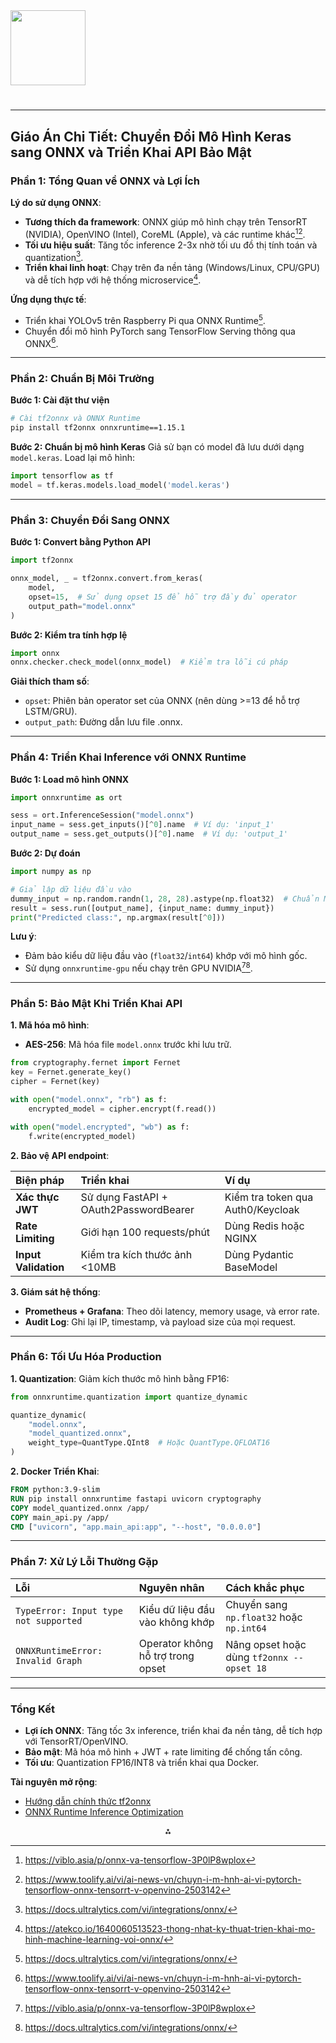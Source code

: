 <img src="https://r2cdn.perplexity.ai/pplx-full-logo-primary-dark%402x.png" class="logo" width="120"/>

# 

---

## Giáo Án Chi Tiết: Chuyển Đổi Mô Hình Keras sang ONNX và Triển Khai API Bảo Mật

### **Phần 1: Tổng Quan về ONNX và Lợi Ích**

**Lý do sử dụng ONNX**:

- **Tương thích đa framework**: ONNX giúp mô hình chạy trên TensorRT (NVIDIA), OpenVINO (Intel), CoreML (Apple), và các runtime khác[^1][^2].
- **Tối ưu hiệu suất**: Tăng tốc inference 2-3x nhờ tối ưu đồ thị tính toán và quantization[^4].
- **Triển khai linh hoạt**: Chạy trên đa nền tảng (Windows/Linux, CPU/GPU) và dễ tích hợp với hệ thống microservice[^3].

**Ứng dụng thực tế**:

- Triển khai YOLOv5 trên Raspberry Pi qua ONNX Runtime[^4].
- Chuyển đổi mô hình PyTorch sang TensorFlow Serving thông qua ONNX[^2].

---

### **Phần 2: Chuẩn Bị Môi Trường**

**Bước 1: Cài đặt thư viện**

```bash
# Cài tf2onnx và ONNX Runtime
pip install tf2onnx onnxruntime==1.15.1
```

**Bước 2: Chuẩn bị mô hình Keras**
Giả sử bạn có model đã lưu dưới dạng `model.keras`. Load lại mô hình:

```python
import tensorflow as tf
model = tf.keras.models.load_model('model.keras')
```

---

### **Phần 3: Chuyển Đổi Sang ONNX**

**Bước 1: Convert bằng Python API**

```python
import tf2onnx

onnx_model, _ = tf2onnx.convert.from_keras(
    model, 
    opset=15,  # Sử dụng opset 15 để hỗ trợ đầy đủ operator
    output_path="model.onnx"
)
```

**Bước 2: Kiểm tra tính hợp lệ**

```python
import onnx
onnx.checker.check_model(onnx_model)  # Kiểm tra lỗi cú pháp
```

**Giải thích tham số**:

- `opset`: Phiên bản operator set của ONNX (nên dùng >=13 để hỗ trợ LSTM/GRU).
- `output_path`: Đường dẫn lưu file .onnx.

---

### **Phần 4: Triển Khai Inference với ONNX Runtime**

**Bước 1: Load mô hình ONNX**

```python
import onnxruntime as ort

sess = ort.InferenceSession("model.onnx")
input_name = sess.get_inputs()[^0].name  # Ví dụ: 'input_1'
output_name = sess.get_outputs()[^0].name  # Ví dụ: 'output_1'
```

**Bước 2: Dự đoán**

```python
import numpy as np

# Giả lập dữ liệu đầu vào
dummy_input = np.random.randn(1, 28, 28).astype(np.float32)  # Chuẩn MNIST 28x28
result = sess.run([output_name], {input_name: dummy_input})
print("Predicted class:", np.argmax(result[^0]))
```

**Lưu ý**:

- Đảm bảo kiểu dữ liệu đầu vào (`float32`/`int64`) khớp với mô hình gốc.
- Sử dụng `onnxruntime-gpu` nếu chạy trên GPU NVIDIA[^1][^4].

---

### **Phần 5: Bảo Mật Khi Triển Khai API**

**1. Mã hóa mô hình**:

- **AES-256**: Mã hóa file `model.onnx` trước khi lưu trữ.

```python
from cryptography.fernet import Fernet
key = Fernet.generate_key()
cipher = Fernet(key)

with open("model.onnx", "rb") as f:
    encrypted_model = cipher.encrypt(f.read())

with open("model.encrypted", "wb") as f:
    f.write(encrypted_model)
```


**2. Bảo vệ API endpoint**:


| **Biện pháp** | **Triển khai** | **Ví dụ** |
| :-- | :-- | :-- |
| **Xác thực JWT** | Sử dụng FastAPI + OAuth2PasswordBearer | Kiểm tra token qua Auth0/Keycloak |
| **Rate Limiting** | Giới hạn 100 requests/phút | Dùng Redis hoặc NGINX |
| **Input Validation** | Kiểm tra kích thước ảnh <10MB | Dùng Pydantic BaseModel |

**3. Giám sát hệ thống**:

- **Prometheus + Grafana**: Theo dõi latency, memory usage, và error rate.
- **Audit Log**: Ghi lại IP, timestamp, và payload size của mọi request.

---

### **Phần 6: Tối Ưu Hóa Production**

**1. Quantization**:
Giảm kích thước mô hình bằng FP16:

```python
from onnxruntime.quantization import quantize_dynamic

quantize_dynamic(
    "model.onnx",
    "model_quantized.onnx",
    weight_type=QuantType.QInt8  # Hoặc QuantType.QFLOAT16
)
```

**2. Docker Triển Khai**:

```Dockerfile
FROM python:3.9-slim
RUN pip install onnxruntime fastapi uvicorn cryptography
COPY model_quantized.onnx /app/
COPY main_api.py /app/
CMD ["uvicorn", "app.main_api:app", "--host", "0.0.0.0"]
```

---

### **Phần 7: Xử Lý Lỗi Thường Gặp**

| **Lỗi** | **Nguyên nhân** | **Cách khắc phục** |
| :-- | :-- | :-- |
| `TypeError: Input type not supported` | Kiểu dữ liệu đầu vào không khớp | Chuyển sang `np.float32` hoặc `np.int64` |
| `ONNXRuntimeError: Invalid Graph` | Operator không hỗ trợ trong opset | Nâng opset hoặc dùng `tf2onnx --opset 18` |

---

### **Tổng Kết**

- **Lợi ích ONNX**: Tăng tốc 3x inference, triển khai đa nền tảng, dễ tích hợp với TensorRT/OpenVINO.
- **Bảo mật**: Mã hóa mô hình + JWT + rate limiting để chống tấn công.
- **Tối ưu**: Quantization FP16/INT8 và triển khai qua Docker.

**Tài nguyên mở rộng**:

- [Hướng dẫn chính thức tf2onnx](https://github.com/onnx/tensorflow-onnx)
- [ONNX Runtime Inference Optimization](https://onnxruntime.ai/docs/performance/)

<div style="text-align: center">⁂</div>

[^1]: https://viblo.asia/p/onnx-va-tensorflow-3P0lP8wplox

[^2]: https://www.toolify.ai/vi/ai-news-vn/chuyn-i-m-hnh-ai-vi-pytorch-tensorflow-onnx-tensorrt-v-openvino-2503142

[^3]: https://atekco.io/1640060513523-thong-nhat-ky-thuat-trien-khai-mo-hinh-machine-learning-voi-onnx/

[^4]: https://docs.ultralytics.com/vi/integrations/onnx/

[^5]: https://viblo.asia/p/chuyen-doi-mo-hinh-hoc-sau-ve-onnx-bWrZnz4vZxw

[^6]: https://cntt.dlu.edu.vn/wp-content/uploads/2022/11/BaoCaoToanVan_Xay-dung-he-thong-diem-danh-sinh-vien-dua-tren-nhan-khuon-mat.pdf

[^7]: https://docs.ultralytics.com/vi/guides/steps-of-a-cv-project/

